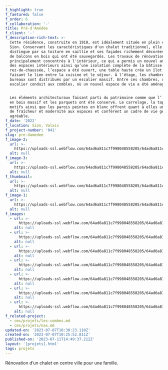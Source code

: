 ```yaml
---
f_highlight: true
f_faetured: false
f_order: 6
f_collaboration: '-'
title: Pré-d'Amédée
f_client: '-'
f_description-rich-text: >-
  Cette résidence, construite en 1910, est idéalement située en plein cœur de
  Sion. Conservant les caractéristiques d'un chalet traditionnel, elle se
  distingue par sa toiture en saillie et ses façades richement décorées, ornées
  de balcons en bois qui ont été sauvegardés. Les travaux de rénovation se sont
  principalement concentrés à l'intérieur, ce qui a permis un nouvel aménagement
  des espaces intérieurs ainsi qu’une isolation complète de la bâtisse. Au
  rez-de-chaussée, l’espace a été ouvert, une table haute crée un îlot central
  faisant le lien entre la cuisine et le séjour. À l’étage, les chambres et
  bureaux sont distribués par un escalier massif. Entre ces chambres, un nouvel
  escalier conduit aux combles, où un nouvel espace de vie a été aménagé.


  Les éléments architecturaux faisant parti du patrimoine comme que l’ escaliers
  en bois massif et les parquets ont été conservé. Le carrelage, la tapisserie à
  motifs ainsi que les parois peintes en blanc offrent quant à elles une touche
  de fraîcheur et modernité aux espaces et confèrent un cadre de vie générale
  agréable.
f_date: '2022'
f_location: Sion, Valais
f_project-number: '041'
slug: pre-damedee
f_image-2:
  url: >-
    https://uploads-ssl.webflow.com/64ad6a811c7f998048558205/64ad6a811c7f998048558294_predamedee-highlight-02.jpg
  alt: null
f_image-3:
  url: >-
    https://uploads-ssl.webflow.com/64ad6a811c7f998048558205/64ad6a811c7f998048558295_predamedee-highlight-03.jpg
  alt: null
f_thumbnail:
  url: >-
    https://uploads-ssl.webflow.com/64ad6a811c7f998048558205/64ad6a811c7f99804855828b_preamede-thumbnail.jpg
  alt: null
f_image-1:
  url: >-
    https://uploads-ssl.webflow.com/64ad6a811c7f998048558205/64ad6a811c7f998048558293_predamedee-highlight-01.jpg
  alt: null
f_images:
  - url: >-
      https://uploads-ssl.webflow.com/64ad6a811c7f998048558205/64ad6a811c7f998048558291_predamedee-01.jpg
    alt: null
  - url: >-
      https://uploads-ssl.webflow.com/64ad6a811c7f998048558205/64ad6a811c7f998048558290_predamedee-02.jpg
    alt: null
  - url: >-
      https://uploads-ssl.webflow.com/64ad6a811c7f998048558205/64ad6a811c7f99804855828e_predamedee-03.jpg
    alt: null
  - url: >-
      https://uploads-ssl.webflow.com/64ad6a811c7f998048558205/64ad6a811c7f99804855828d_predamedee-04.jpg
    alt: null
  - url: >-
      https://uploads-ssl.webflow.com/64ad6a811c7f998048558205/64ad6a811c7f99804855828c_predamedee-07.jpg
    alt: null
  - url: >-
      https://uploads-ssl.webflow.com/64ad6a811c7f998048558205/64ad6a811c7f998048558292_predamedee-05.jpg
    alt: null
  - url: >-
      https://uploads-ssl.webflow.com/64ad6a811c7f998048558205/64ad6a811c7f99804855828f_predamedee-06.jpg
    alt: null
f_related-project:
  - cms/projets/les-combes.md
  - cms/projets/nax.md
updated-on: '2023-07-07T10:30:23.110Z'
created-on: '2023-07-07T10:25:52.811Z'
published-on: '2023-07-11T14:49:37.212Z'
layout: '[projets].html'
tags: projets
---
```


Rénovation d’un chalet en centre ville pour une famille.

‍

